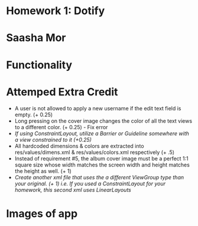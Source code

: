 # Homework 1: Dotify
# Saasha Mor

# Functionality

# Attemped Extra Credit

- A user is not allowed to apply a new username if the edit text field is empty. (+ 0.25)
- Long pressing on the cover image changes the color of all the text views to a different color. (+ 0.25) - Fix error
- _If using ConstraintLayout, utilize a Barrier or Guideline somewhere with a view constrained to it (+0.25)_
- All hardcoded dimensions & colors are extracted into res/values/dimens.xml & res/values/colors.xml respectively (+ .5)
- Instead of requirement #5, the album cover image must be a perfect 1:1 square size whose width matches the screen width and height matches the height as well. (+ 1)
- _Create another xml file that uses the a different ViewGroup type than your original. (+ 1) i.e. If you used a ConstraintLayout for your homework, this second xml uses LinearLayouts_

# Images of app
